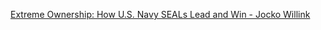 [Extreme Ownership: How U.S. Navy SEALs Lead and Win - Jocko Willink](https://www.amazon.com/Extreme-Ownership-U-S-Navy-SEALs-ebook/dp/B00VE4Y0Z2)
